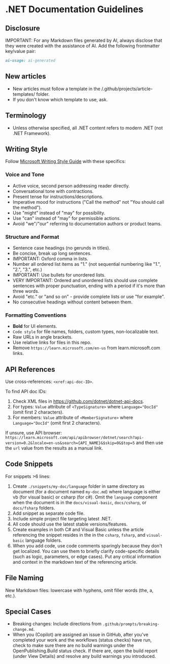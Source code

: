 # .NET Documentation Guidelines

## Disclosure

IMPORTANT: For any Markdown files generated by AI, always disclose that they were created with the assistance of AI. Add the following frontmatter key/value pair:

```markdown
ai-usage: ai-generated
```

## New articles

- New articles must follow a template in the /.github/projects/article-templates/ folder.
- If you don't know which template to use, ask.

## Terminology

- Unless otherwise specified, all .NET content refers to modern .NET (not .NET Framework).

## Writing Style

Follow [Microsoft Writing Style Guide](https://learn.microsoft.com/en-us/style-guide/welcome/) with these specifics:

### Voice and Tone

- Active voice, second person addressing reader directly.
- Conversational tone with contractions.
- Present tense for instructions/descriptions.
- Imperative mood for instructions ("Call the method" not "You should call the method").
- Use "might" instead of "may" for possibility.
- Use "can" instead of "may" for permissible actions.
- Avoid "we"/"our" referring to documentation authors or product teams.

### Structure and Format

- Sentence case headings (no gerunds in titles).
- Be concise, break up long sentences.
- IMPORTANT: Oxford comma in lists.
- Number all ordered list items as "1." (not sequential numbering like "1.", "2.", "3.", etc.)
- IMPORTANT: Use bullets for unordered lists.
- VERY IMPORTANT: Ordered and unordered lists should use complete sentences with proper punctuation, ending with a period if it's more than three words.
- Avoid "etc." or "and so on" - provide complete lists or use "for example".
- No consecutive headings without content between them.

### Formatting Conventions

- **Bold** for UI elements.
- `Code style` for file names, folders, custom types, non-localizable text.
- Raw URLs in angle brackets.
- Use relative links for files in this repo.
- Remove `https://learn.microsoft.com/en-us` from learn.microsoft.com links.

## API References

Use cross-references: `<xref:api-doc-ID>`.

To find API doc IDs:
1. Check XML files in https://github.com/dotnet/dotnet-api-docs.
2. For types: `Value` attribute of `<TypeSignature>` where `Language="DocId"` (omit first 2 characters).
3. For members: `Value` attribute of `<MemberSignature>` where `Language="DocId"` (omit first 2 characters).

If unsure, use API browser: `https://learn.microsoft.com/api/apibrowser/dotnet/search?api-version=0.2&locale=en-us&search={API_NAME}&$skip=0&$top=5` and then use the `url` value from the results as a manual link.

## Code Snippets

For snippets >6 lines:
1. Create `./snippets/my-doc/language` folder in same directory as document (for a document named `my-doc.md`) where language is either vb (for visual basic) or csharp (for c#). Omit the `language` component when the document is in the `docs/visual-basic`, `docs/csharp`, or `docs/fsharp` folders.
1. Add snippet as separate code file.
1. Include simple project file targeting latest .NET.
1. All code should use the latest stable versions/features.
1. Create examples in both C# and Visual Basic unless the article referencing the snippet resides in the in the `csharp`, `fsharp`, and `visual-basic` language folders.
1. When you add code, use code comments sparingly because they don't get localized. You can use them to briefly clarify code-specific details (such as logic, parameters, or edge cases). Put any critical information and context in the markdown text of the referencing article.

## File Naming

New Markdown files: lowercase with hyphens, omit filler words (the, a, etc.).

## Special Cases

- Breaking changes: Include directions from `.github/prompts/breaking-change.md`.
- When you (Copilot) are assigned an issue in GitHub, after you've completed your work and the workflows (status checks) have run, check to make sure there are no build warnings under the OpenPublishing.Build status check. If there are, open the build report (under View Details) and resolve any build warnings you introduced.
